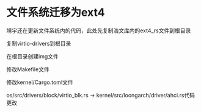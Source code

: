 # 文件系统迁移为ext4

靖宇还在更新文件系统内的代码，此处先复制浩文库内的ext4_rs文件到根目录

复制virtio-drivers到根目录

在根目录创建img文件

修改Makefile文件

修改kernel/Cargo.toml文件

os/src/drivers/block/virtio_blk.rs -> kernel/src/loongarch/driver/ahci.rs代码更改

